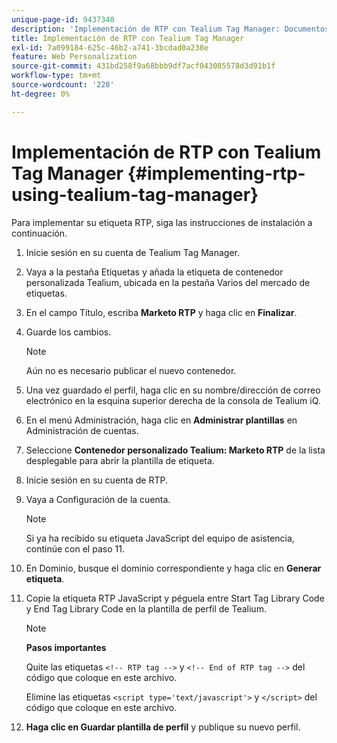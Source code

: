 ```yaml
---
unique-page-id: 9437340
description: 'Implementación de RTP con Tealium Tag Manager: Documentos de Marketo, documentación del producto'
title: Implementación de RTP con Tealium Tag Manager
exl-id: 7a099184-625c-46b2-a741-3bcdad0a238e
feature: Web Personalization
source-git-commit: 431bd258f9a68bbb9df7acf043085578d3d91b1f
workflow-type: tm+mt
source-wordcount: '220'
ht-degree: 0%

---
```


# Implementación de RTP con Tealium Tag Manager {#implementing-rtp-using-tealium-tag-manager}

Para implementar su etiqueta RTP, siga las instrucciones de instalación a continuación.

1. Inicie sesión en su cuenta de Tealium Tag Manager.

1. Vaya a la pestaña Etiquetas y añada la etiqueta de contenedor personalizada Tealium, ubicada en la pestaña Varios del mercado de etiquetas.

1. En el campo Título, escriba **Marketo RTP** y haga clic en **Finalizar**.

1. Guarde los cambios.

   >[!NOTE]
   >
   >Aún no es necesario publicar el nuevo contenedor.

1. Una vez guardado el perfil, haga clic en su nombre/dirección de correo electrónico en la esquina superior derecha de la consola de Tealium iQ.

1. En el menú Administración, haga clic en **Administrar plantillas** en Administración de cuentas.

1. Seleccione **Contenedor personalizado Tealium: Marketo RTP** de la lista desplegable para abrir la plantilla de etiqueta.

1. Inicie sesión en su cuenta de RTP.

1. Vaya a Configuración de la cuenta.

   >[!NOTE]
   >
   >Si ya ha recibido su etiqueta JavaScript del equipo de asistencia, continúe con el paso 11.

1. En Dominio, busque el dominio correspondiente y haga clic en **Generar etiqueta**.

1. Copie la etiqueta RTP JavaScript y péguela entre Start Tag Library Code y End Tag Library Code en la plantilla de perfil de Tealium.

   >[!NOTE]
   >
   >**Pasos importantes**
   >
   >Quite las etiquetas `<!-- RTP tag -->` y `<!-- End of RTP tag -->` del código que coloque en este archivo.
   >
   >Elimine las etiquetas `<script type='text/javascript'>` y `</script>` del código que coloque en este archivo.

1. **Haga clic en Guardar plantilla de perfil** y publique su nuevo perfil.

